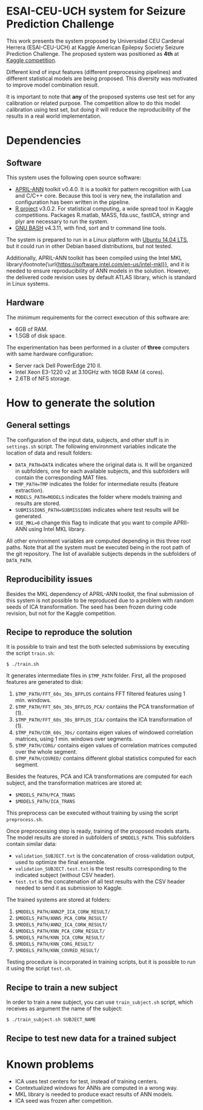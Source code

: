 # ESAI-CEU-UCH system for Seizure Prediction Challenge

This work presents the system proposed by Universidad CEU Cardenal Herrera
(ESAI-CEU-UCH) at Kaggle American Epilepsy Society Seizure Prediction
Challenge. The proposed system was positioned as **4th** at
[Kaggle competition](https://www.kaggle.com/c/seizure-prediction).

Different kind of input features (different preprocessing pipelines) and
different statistical models are being proposed. This diversity was motivated to
improve model combination result.

It is important to note that **any** of the proposed systems use test set for
any calibration or related purpose. The competition allow to do this model
calibration using test set, but doing it will reduce the reproducibility of the
results in a real world implementation.

# Dependencies

## Software

This system uses the following open source software:

- [APRIL-ANN](https://github.com/pakozm/april-ann) toolkit v0.4.0. It is a
  toolkit for pattern recognition with Lua and C/C++ core. Because this tool is
  very new, the installation and configuration has been written in the pipeline.
- [R project](http://www.r-project.org/) v3.0.2. For statistical computing, a
  wide spread tool in Kaggle competitions. Packages R.matlab, MASS, fda.usc,
  fastICA, stringr and plyr are necessary to run the system.
- [GNU BASH](http://www.gnu.org/software/bash/) v4.3.11, with find, sort and tr
  command line tools.

The system is prepared to run in a Linux platform with
[Ubuntu 14.04 LTS](http://www.ubuntu.com/), but it could run in other Debian
based distributions, but not tested.

Additionally, APRIL-ANN toolkit has been compiled using the Intel MKL
library\footnote{\url{https://software.intel.com/en-us/intel-mkl}}, and it is
needed to ensure reproducibility of ANN models in the solution. However, the
delivered code revision uses by default ATLAS library, which is standard in
Linux systems.

## Hardware

The minimum requirements for the correct execution of this software are:

- 6GB of RAM.
- 1.5GB of disk space.

The experimentation has been performed in a cluster of **three** computers
with same hardware configuration:

- Server rack Dell PowerEdge 210 II.
- Intel Xeon E3-1220 v2 at 3.10GHz with 16GB RAM (4 cores).
- 2.6TB of NFS storage.

# How to generate the solution

## General settings

The configuration of the input data, subjects, and other stuff is in
`settings.sh` script. The following environment variables indicate the location
of data and result folders:

- `DATA_PATH=DATA` indicates where the original data is. It will be organized in
  subfolders, one for each available subjects, and this subfolders will contain
  the corresponding MAT files.
- `TMP_PATH=TMP` indicates the folder for intermediate results (feature extraction).
- `MODELS_PATH=MODELS` indicates the folder where models training and results
  are stored.
- `SUBMISSIONS_PATH=SUBMISSIONS` indicates where test results will be generated.
- `USE_MKL=0` change this flag to indicate that you want to compile APRIl-ANN
  using Intel MKL library.

All other environment variables are computed depending in this three root paths.
Note that all the system must be executed being in the root path of the git
repository. The list of available subjects depends in the subfolders of
`DATA_PATH`.

## Reproducibility issues

Besides the MKL dependency of APRIL-ANN toolkit, the final submission of this
system is not possible to be reproduced due to a problem with random seeds of
ICA transformation. The seed has been frozen during code revision, but not for
the Kaggle competition.

## Recipe to reproduce the solution

It is possible to train and test the both selected submissions by executing
the script `train.sh`:

```
$ ./train.sh
```

It generates intermediate files in `$TMP_PATH` folder. First, all the proposed
features are generated to disk:

1. `$TMP_PATH/FFT_60s_30s_BFPLOS` contains FFT filtered features using 1 min. windows.
2. `$TMP_PATH/FFT_60s_30s_BFPLOS_PCA/` contains the PCA transformation of (1).
3. `$TMP_PATH/FFT_60s_30s_BFPLOS_ICA/` contains the ICA transformation of (1).
4. `$TMP_PATH/COR_60s_30s/` contains eigen values of windowed correlation matrices,
   using 1 min. windows over segments.
5. `$TMP_PATH/CORG/` contains eigen values of correlation matrices computed over the
   whole segment.
6. `$TMP_PATH/COVRED/` contains different global statistics computed for each segment.

Besides the features, PCA and ICA transformations are computed for each subject,
and the transformation matrices are stored at:

- `$MODELS_PATH/PCA_TRANS`
- `$MODELS_PATH/ICA_TRANS`

This preprocess can be executed without training by using the script
`preprocess.sh`.

Once preprocessing step is ready, training of the proposed models starts. The
model results are stored in subfolders of `$MODELS_PATH`. This subfolders contain
similar data:

- `validation_SUBJECT.txt` is the concatenation of cross-validation output, used
  to optimize the final ensemble.
- `validation_SUBJECT.test.txt` is the test results corresponding to the
  indicated subject (without CSV header).
- `test.txt` is the concatenation of all test results with the CSV header needed
  to send it as submission to Kaggle.

The trained systems are stored at folders:

1. `$MODELS_PATH/ANN2P_ICA_CORW_RESULT/`
2. `$MODELS_PATH/ANN5_PCA_CORW_RESULT/`
3. `$MODELS_PATH/ANN2_ICA_CORW_RESULT/`
4. `$MODELS_PATH/KNN_PCA_CORW_RESULT/`
5. `$MODELS_PATH/KNN_ICA_CORW_RESULT/`
6. `$MODELS_PATH/KNN_CORG_RESULT/`
7. `$MODELS_PATH/KNN_COVRED_RESULT/`

Testing procedure is incorporated in training scripts, but it is possible to
run it using the script `test.sh`.

## Recipe to train a new subject

In order to train a new subject, you can use `train_subject.sh` script, which
receives as argument the name of the subject:

```
$ ./train_subject.sh SUBJECT_NAME
```


## Recipe to test new data for a trained subject

# Known problems

- ICA uses test centers for test, instead of training centers.
- Contextualized windows for ANNs are computed in a wrong way.
- MKL library is needed to produce exact results of ANN models.
- ICA seed was frozen after competition.
